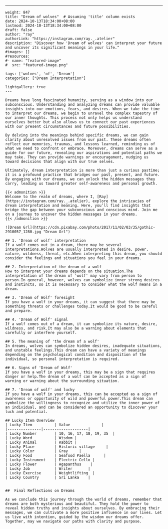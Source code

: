 ---
    weight: 847
    title: "Dream of wolves"  # Assuming 'title' column exists
    date: 2024-10-13T18:34:00+08:00
    lastmod: 2024-10-13T18:34:00+08:00
    draft: false
    author: "ray"
    authorLink: "https://instagram.com/ray._.atelier"
    description: "Discover how 'Dream of wolves' can interpret your future and uncover its significant meanings in your life."
    #images: []
    #resources:
    #- name: "featured-image"
    #  src: "featured-image.png"
    
    tags: ['wolves', 'of', 'Dream']
    categories: ["Dream Interpretation"]
    
    lightgallery: true
    ---
    
    Dreams have long fascinated humanity, serving as a window into our subconscious. Understanding and analyzing dreams can provide valuable insights into our emotions, fears, and desires. When we take the time to interpret our dreams, we begin to unravel the complex tapestry of our inner thoughts. This process not only helps us understand ourselves better but also allows us to connect our past experiences with our present circumstances and future possibilities.
    
    By delving into the meanings behind specific dreams, we can gain clarity about unresolved issues from our past. These dreams often reflect our memories, traumas, and lessons learned, reminding us of what we need to confront or embrace. Moreover, dreams can serve as a guide for our future, revealing our aspirations and potential paths we may take. They can provide warnings or encouragement, nudging us toward decisions that align with our true selves.
    
    Ultimately, dream interpretation is more than just a curious pastime; it is a profound practice that bridges our past, present, and future. By engaging with our dreams, we can unlock the hidden messages they carry, leading us toward greater self-awareness and personal growth.
    
    {{< admonition >}}
    Welcome to the realm of dreams, where I, [Ray](https://instagram.com/ray._.atelier), explore the intricacies of dream interpretation and meaning. Here, you’ll find insights that bridge the gap between your subconscious and conscious mind. Join me on a journey to uncover the hidden messages in your dreams.
    {{< /admonition >}}
    
    ![Dream Grl](https://cdn.pixabay.com/photo/2017/11/02/03/35/gothic-2910057_1280.jpg "Dream Grl")
    
    ## 1. 'Dream of wolf' interpretation
    If a wolf comes out in a dream, there may be several interpretations.Wolves are usually interpreted in desire, power, nature, wildness, threat, etc.When interpreting this dream, you should consider the feelings and situations you feel in your dreams.
    
    ## 2. Interpretation of the dream of a wolf
    How to interpret your dreams depends on the situation.The interpretation of the dream of 'wolf' may vary from person to person.In general, however, wolves can symbolize inner strong desires and instincts, so it is necessary to consider what the wolf means in a dream.
    
    ## 3. 'Dream of Wolf' foresight
    If you have a wolf in your dreams, it can suggest that there may be something threats or challenges today.It would be good to be careful and prepare.
    
    ## 4. 'Dream of Wolf' signal
    If a wolf comes out of a dream, it can symbolize its nature, desire, wildness, and risk.It may also be a warning about elements that carefully or interfere yourself.
    
    ## 5. The meaning of 'the dream of a wolf'
    In dreams, wolves can symbolize hidden desires, inadequate situations, and unstable feelings.This dream can have a variety of meanings depending on the psychological condition and disposition of the individual, so personal interpretation is required.
    
    ## 6. Signs of 'Dream of Wolf'
    If you have a wolf in your dreams, this may be a sign that requires danger or help.The dream of a wolf can be accepted as a sign of warning or warning about the surrounding situation.
    
    ## 7. 'Dream of wolf' and lucky
    If you have a wolf in your dreams, this can be accepted as a sign of awareness or opportunity of wild and powerful power.This dream can symbolize the willingness to recognize and utilize the inner power of an individual, and can be considered an opportunity to discover your luck and potential.
    
    ## Lucky Item Overview
    | Lucky Item          | Value              |
    |---------------|--------------------|
    | Lucky Number        | 10, 16, 17, 18, 19, 35  |
    | Lucky Word          | Wisdom |
    | Lucky Animal        | Rabbit |
    | Lucky Place         | Historic village     |
    | Lucky Color         | Gray     |
    | Lucky Food          | Seafood Paella      |
    | Lucky Instrument    | Electric Cello |
    | Lucky Flower        | Agapanthus    |
    | Lucky Job           | Writer       |
    | Lucky Exercise      | Weightlifting  |
    | Lucky Country       | Sri Lanka    |
    
    
    ##  Final Reflections on Dreams
    
    As we conclude this journey through the world of dreams, remember that dreams are both mysterious and beautiful. They hold the power to reveal hidden truths and insights about ourselves. By embracing their messages, we can cultivate a more positive influence in our lives. Let us live with intention, guided by the wisdom our dreams offer. Together, may we navigate our paths with clarity and purpose.
    